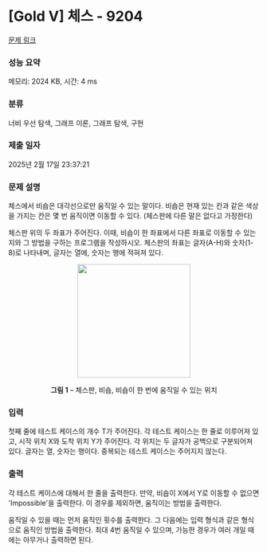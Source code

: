 # [Gold V] 체스 - 9204 

[문제 링크](https://www.acmicpc.net/problem/9204) 

### 성능 요약

메모리: 2024 KB, 시간: 4 ms

### 분류

너비 우선 탐색, 그래프 이론, 그래프 탐색, 구현

### 제출 일자

2025년 2월 17일 23:37:21

### 문제 설명

<p>체스에서 비숍은 대각선으로만 움직일 수 있는 말이다. 비숍은 현재 있는 칸과 같은 색상을 가지는 칸은 몇 번 움직이면 이동할 수 있다. (체스판에 다른 말은 없다고 가정한다)</p>

<p>체스판 위의 두 좌표가 주어진다. 이때, 비숍이 한 좌표에서 다른 좌표로 이동할 수 있는지와 그 방법을 구하는 프로그램을 작성하시오. 체스판의 좌표는 글자(A-H)와 숫자(1-8)로 나타내며, 글자는 열에, 숫자는 행에 적혀져 있다.</p>

<p style="text-align:center"><img alt="" src="https://www.acmicpc.net/upload/images/chess.png" style="height:228px; width:226px"></p>

<p style="text-align:center"><strong>그림 1</strong> – 체스판, 비숍, 비숍이 한 번에 움직일 수 있는 위치</p>

### 입력 

 <p>첫째 줄에 테스트 케이스의 개수 T가 주어진다. 각 테스트 케이스는 한 줄로 이루어져 있고, 시작 위치 X와 도착 위치 Y가 주어진다. 각 위치는 두 글자가 공백으로 구분되어져 있다. 글자는 열, 숫자는 행이다. 중복되는 테스트 케이스는 주어지지 않는다. </p>

### 출력 

 <p>각 테스트 케이스에 대해서 한 줄을 출력한다. 만약, 비숍이 X에서 Y로 이동할 수 없으면 'Impossible'을 출력한다. 이 경우를 제외하면, 움직이는 방법을 출력한다.</p>

<p>움직일 수 있을 때는 먼저 움직인 횟수를 출력한다. 그 다음에는 입력 형식과 같은 형식으로 움직인 방법을 출력한다. 최대 4번 움직일 수 있으며, 가능한 경우가 여러 개일 때에는 아무거나 출력하면 된다.</p>

